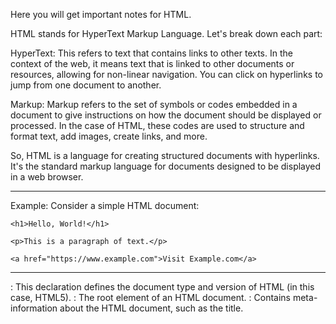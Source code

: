 Here you will get important notes for HTML.

HTML stands for HyperText Markup Language. Let's break down each part:

HyperText: This refers to text that contains links to other texts. In the context of the web, it means text that is linked to other documents or resources, allowing for non-linear navigation. You can click on hyperlinks to jump from one document to another.

Markup: Markup refers to the set of symbols or codes embedded in a document to give instructions on how the document should be displayed or processed. In the case of HTML, these codes are used to structure and format text, add images, create links, and more.

So, HTML is a language for creating structured documents with hyperlinks. It's the standard markup language for documents designed to be displayed in a web browser.

----------------------------------------------------
Example:
Consider a simple HTML document:

<!DOCTYPE html>
<html>
<head>
    <title>My First HTML Page</title>
</head>
<body>

    <h1>Hello, World!</h1>

    <p>This is a paragraph of text.</p>

    <a href="https://www.example.com">Visit Example.com</a>

</body>
</html>

--------------------------------------------------
<!DOCTYPE html>: This declaration defines the document type and version of HTML (in this case, HTML5).
<html>: The root element of an HTML document.
<head>: Contains meta-information about the HTML document, such as the title.
<title>: Sets the title of the HTML document, which appears in the browser's title bar.
<body>: Contains the content of the HTML document.
<h1>: Defines a top-level heading.
<p>: Defines a paragraph.
<a>: Defines a hyperlink, where href is the attribute specifying the destination URL.
---------------------------------------------------

Think of HTML as the blueprint or structure of a building. The blueprint contains instructions on how different parts of the building should be arranged and connected. Each element in HTML (like headings, paragraphs, links) is like a different component of the building. Hyperlinks act as doors or pathways connecting different parts of the building or even leading to other buildings (web pages). So, HTML is essentially the language that structures and connects different pieces of content on the web, creating a cohesive and navigable experience for users.

